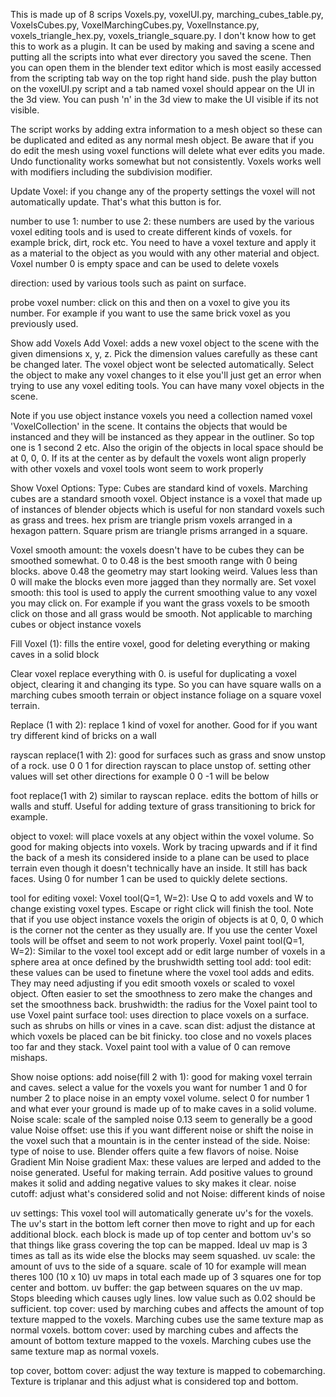 This is made up of 8 scrips Voxels.py, voxelUI.py, marching_cubes_table.py, VoxelsCubes.py, VoxelMarchingCubes.py, VoxelInstance.py, voxels_triangle_hex.py, voxels_triangle_square.py. I don't know how to get this to work as a plugin. It can be used by making and saving a scene and putting all the scripts into what ever directory you saved the scene. Then you can open them in the blender text editor which is most easily accessed from the scripting tab way on the top right hand side. push the play button on the voxelUI.py script and a tab named voxel should appear on the UI in the 3d view. You can push 'n' in the 3d view to make the UI visible if its not visible.

The script works by adding extra information to a mesh object so these can be duplicated and edited as any normal mesh object. Be aware that if you do edit the mesh using voxel functions will delete what ever edits you made. Undo functionality works somewhat but not consistently. Voxels works well with modifiers including the subdivision modifier. 

Update Voxel: if you change any of the property settings the voxel will not automatically update. That's what this button is for.

number to use 1: 
number to use 2: these numbers are used by the various voxel editing tools and is used to create different kinds of voxels. for example brick, dirt, rock etc. You need to have a voxel texture and apply it as a material to the object as you would with any other material and object. Voxel number 0 is empty space and can be used to delete voxels

direction: used by various tools such as paint on surface.

probe voxel number: click on this and then on a voxel to give you its number. For example if you want to use the same brick voxel as you previously used.

Show add Voxels
Add Voxel: adds a new voxel object to the scene with the given dimensions x, y, z. Pick the dimension values carefully as these cant be changed later. The voxel object wont be selected automatically. Select the object to make any voxel changes to it else you'll just get an error when trying to use any voxel editing tools. You can have many voxel objects in the scene.

Note if you use object instance voxels you need a collection named voxel 'VoxelCollection' in the scene. It contains the objects that would be instanced and they will be instanced as they appear in the outliner. So top one is 1 second 2 etc. Also the origin of the objects in local space should be at 0, 0, 0. If its at the center as by default the voxels wont align properly with other voxels and voxel tools wont seem to work properly

Show Voxel Options:
Type: Cubes are standard kind of voxels. Marching cubes are a standard smooth voxel. Object instance is a voxel that made up of instances of blender objects which is useful for non standard voxels such as grass and trees. hex prism are triangle prism voxels arranged in a hexagon pattern. Square prism are triangle prisms arranged in a square.

Voxel smooth amount: the voxels doesn't have to be cubes they can be smoothed somewhat. 0 to 0.48 is the best smooth range with 0 being blocks. above 0.48 the geometry may start looking weird. Values less than 0 will make the blocks even more jagged than they normally are.
Set voxel smooth: this tool is used to apply the current smoothing value to any voxel you may click on. For example if you want the grass voxels to be smooth click on those and all grass would be smooth. Not applicable to marching cubes or object instance voxels

Fill Voxel (1): fills the entire voxel, good for deleting everything or making caves in a solid block

Clear voxel replace everything with 0. is useful for duplicating a voxel object, clearing it and changing its type. So you can have square walls on a marching cubes smooth terrain or object instance foliage on a square voxel terrain.

Replace (1 with 2): replace 1 kind of voxel for another. Good for if you want try different kind of bricks on a wall

rayscan replace(1 with 2): good for surfaces such as grass and snow unstop of a rock. use 0 0 1 for direction rayscan to place unstop of. setting other values will set other directions for example 0 0 -1 will be below

foot replace(1 with 2) similar to rayscan replace. edits the bottom of hills or walls and stuff. Useful for adding texture of grass transitioning to brick for example.

object to voxel:
will place voxels at any object within the voxel volume. So good for making objects into voxels. Work by tracing upwards and if it find the back of a mesh its considered inside to a plane can be used to place terrain even though it doesn't technically have an inside. It still has back faces. Using 0 for number 1 can be used to quickly delete sections.

tool for editing voxel:
Voxel tool(Q=1, W=2): Use Q to add voxels and W to change existing voxel types. Escape or right click will finish the tool. Note that if you use object instance voxels the origin of objects is at 0, 0, 0 which is the corner not the center as they usually are. If you use the center Voxel tools will be offset and seem to not work properly.
Voxel paint tool(Q=1, W=2): Similar to the voxel tool except add or edit large number of voxels in a sphere area at once defined by the brushwidth setting
tool add:
tool edit: these values can be used to finetune where the voxel tool adds and edits. They may need adjusting if you edit smooth voxels or scaled to voxel object. Often easier to set the smoothness to zero make the changes and set the smoothness back.
brushwidth: the radius for the Voxel paint tool to use
Voxel paint surface tool: uses direction to place voxels on a surface. such as shrubs on hills or vines in a cave. 
scan dist: adjust the distance at which voxels be placed can be bit finicky. too close and no voxels places too far and they stack. Voxel paint tool with a value of 0 can remove mishaps.

Show noise options:
add noise(fill 2 with 1): good for making voxel terrain and caves. select a value for the voxels you want for number 1 and 0 for number 2 to place noise in an empty voxel volume. select 0 for number 1 and what ever your ground is made up of to make caves in a solid volume.
Noise scale: scale of the sampled noise 0.13 seem to generally be a good value
Noise offset: use this if you want different noise or shift the noise in the voxel such that a mountain is in the center instead of the side.
Noise: type of noise to use. Blender offers quite a few flavors of noise.
Noise Gradient Min
Noise gradient Max: these values are lerped and added to the noise generated. Useful for making terrain. Add positive values to ground makes it solid and adding negative values to sky makes it clear.
noise cutoff: adjust what's considered solid and not
Noise: different kinds of noise

uv settings:
This voxel tool will automatically generate uv's for the voxels. The uv's start in the bottom left corner then move to right and up for each additional block. each block is made up of top center and bottom uv's so that things like grass covering the top can be mapped. Ideal uv map is 3 times as tall as its wide else the blocks may seem squashed.
uv scale: the amount of uvs to the side of a square. scale of 10 for example will mean theres 100 (10 x 10) uv maps in total each made up of 3 squares one for top center and bottom.
uv buffer: the gap between squares on the uv map. Stops bleeding which causes ugly lines. low value such as 0.02 should be sufficient.
top cover: used by marching cubes and affects the amount of top texture mapped to the voxels. Marching cubes use the same texture map as normal voxels.
bottom cover: used by marching cubes and affects the amount of bottom texture mapped to the voxels. Marching cubes use the same texture map as normal voxels.

top cover, bottom cover: adjust the way texture is mapped to cobemarching. Texture is triplanar and this adjust what is considered top and bottom.
